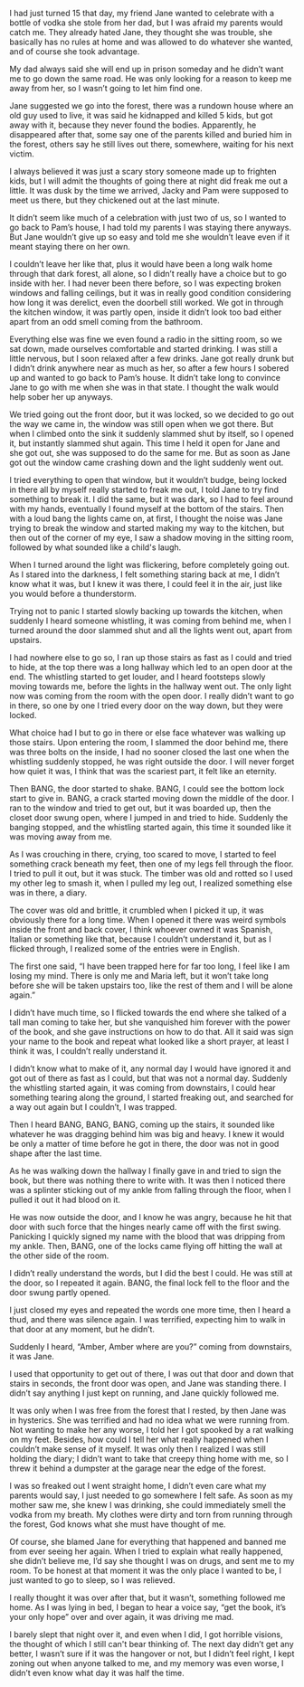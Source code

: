  

I had just turned 15 that day, my friend Jane wanted to celebrate with a bottle of vodka she stole from her dad, but I was afraid my parents would catch me. They already hated Jane, they thought she was trouble, she basically has no rules at home and was allowed to do whatever she wanted, and of course she took advantage.  

My dad always said she will end up in prison someday and he didn’t want me to go down the same road. He was only looking for a reason to keep me away from her, so I wasn’t going to let him find one. 

Jane suggested we go into the forest, there was a rundown house where an old guy used to live, it was said he kidnapped and killed 5 kids, but got away with it, because they never found the bodies. Apparently, he disappeared after that, some say one of the parents killed and buried him in the forest, others say he still lives out there, somewhere, waiting for his next victim.  

I always believed it was just a scary story someone made up to frighten kids, but I will admit the thoughts of going there at night did freak me out a little. It was dusk by the time we arrived, Jacky and Pam were supposed to meet us there, but they chickened out at the last minute.  

It didn’t seem like much of a celebration with just two of us, so I wanted to go back to Pam’s house, I had told my parents I was staying there anyways. But Jane wouldn’t give up so easy and told me she wouldn’t leave even if it meant staying there on her own.  

I couldn’t leave her like that, plus it would have been a long walk home through that dark forest, all alone, so I didn’t really have a choice but to go inside with her. I had never been there before, so I was expecting broken windows and falling ceilings, but it was in really good condition considering how long it was derelict, even the doorbell still worked. We got in through the kitchen window, it was partly open, inside it didn’t look too bad either apart from an odd smell coming from the bathroom. 

Everything else was fine we even found a radio in the sitting room, so we sat down, made ourselves comfortable and started drinking. I was still a little nervous, but I soon relaxed after a few drinks. Jane got really drunk but I didn’t drink anywhere near as much as her, so after a few hours I sobered up and wanted to go back to Pam’s house. It didn’t take long to convince Jane to go with me when she was in that state. I thought the walk would help sober her up anyways. 

We tried going out the front door, but it was locked, so we decided to go out the way we came in, the window was still open when we got there. But when I climbed onto the sink it suddenly slammed shut by itself, so I opened it, but instantly slammed shut again. This time I held it open for Jane and she got out, she was supposed to do the same for me. But as soon as Jane got out the window came crashing down and the light suddenly went out. 

I tried everything to open that window, but it wouldn’t budge, being locked in there all by myself really started to freak me out, I told Jane to try find something to break it. I did the same, but it was dark, so I had to feel around with my hands, eventually I found myself at the bottom of the stairs. Then with a loud bang the lights came on, at first, I thought the noise was Jane trying to break the window and started making my way to the kitchen, but then out of the corner of my eye, I saw a shadow moving in the sitting room, followed by what sounded like a child's laugh.  

When I turned around the light was flickering, before completely going out. As I stared into the darkness, I felt something staring back at me, I didn’t know what it was, but I knew it was there, I could feel it in the air, just like you would before a thunderstorm. 

Trying not to panic I started slowly backing up towards the kitchen, when suddenly I heard someone whistling, it was coming from behind me, when I turned around the door slammed shut and all the lights went out, apart from upstairs.  

I had nowhere else to go so, I ran up those stairs as fast as I could and tried to hide, at the top there was a long hallway which led to an open door at the end. The whistling started to get louder, and I heard footsteps slowly moving towards me, before the lights in the hallway went out. The only light now was coming from the room with the open door. I really didn’t want to go in there, so one by one I tried every door on the way down, but they were locked.  

What choice had I but to go in there or else face whatever was walking up those stairs. Upon entering the room, I slammed the door behind me, there was three bolts on the inside, I had no sooner closed the last one when the whistling suddenly stopped, he was right outside the door. I will never forget how quiet it was, I think that was the scariest part, it felt like an eternity. 

Then BANG, the door started to shake. BANG, I could see the bottom lock start to give in. BANG, a crack started moving down the middle of the door. I ran to the window and tried to get out, but it was boarded up, then the closet door swung open, where I jumped in and tried to hide. Suddenly the banging stopped, and the whistling started again, this time it sounded like it was moving away from me. 

As I was crouching in there, crying, too scared to move, I started to feel something crack beneath my feet, then one of my legs fell through the floor. I tried to pull it out, but it was stuck. The timber was old and rotted so I used my other leg to smash it, when I pulled my leg out, I realized something else was in there, a diary.  

The cover was old and brittle, it crumbled when I picked it up, it was obviously there for a long time. When I opened it there was weird symbols inside the front and back cover, I think whoever owned it was Spanish, Italian or something like that, because I couldn’t understand it, but as I flicked through, I realized some of the entries were in English. 

The first one said, “I have been trapped here for far too long, I feel like I am losing my mind. There is only me and Maria left, but it won’t take long before she will be taken upstairs too, like the rest of them and I will be alone again.” 

I didn’t have much time, so I flicked towards the end where she talked of a tall man coming to take her, but she vanquished him forever with the power of the book, and she gave instructions on how to do that. All it said was sign your name to the book and repeat what looked like a short prayer, at least I think it was, I couldn’t really understand it. 

I didn’t know what to make of it, any normal day I would have ignored it and got out of there as fast as I could, but that was not a normal day. Suddenly the whistling started again, it was coming from downstairs, I could hear something tearing along the ground, I started freaking out, and searched for a way out again but I couldn’t, I was trapped. 

Then I heard BANG, BANG, BANG, coming up the stairs, it sounded like whatever he was dragging behind him was big and heavy. I knew it would be only a matter of time before he got in there, the door was not in good shape after the last time.  

As he was walking down the hallway I finally gave in and tried to sign the book, but there was nothing there to write with. It was then I noticed there was a splinter sticking out of my ankle from falling through the floor, when I pulled it out it had blood on it. 

He was now outside the door, and I know he was angry, because he hit that door with such force that the hinges nearly came off with the first swing. Panicking I quickly signed my name with the blood that was dripping from my ankle. Then, BANG, one of the locks came flying off hitting the wall at the other side of the room.  

I didn’t really understand the words, but I did the best I could. He was still at the door, so I repeated it again. BANG, the final lock fell to the floor and the door swung partly opened.  

I just closed my eyes and repeated the words one more time, then I heard a thud, and there was silence again. I was terrified, expecting him to walk in that door at any moment, but he didn’t.  

Suddenly I heard, “Amber, Amber where are you?” coming from downstairs, it was Jane. 

I used that opportunity to get out of there, I was out that door and down that stairs in seconds, the front door was open, and Jane was standing there. I didn’t say anything I just kept on running, and Jane quickly followed me. 

It was only when I was free from the forest that I rested, by then Jane was in hysterics. She was terrified and had no idea what we were running from. Not wanting to make her any worse, I told her I got spooked by a rat walking on my feet. Besides, how could I tell her what really happened when I couldn’t make sense of it myself. It was only then I realized I was still holding the diary; I didn’t want to take that creepy thing home with me, so I threw it behind a dumpster at the garage near the edge of the forest. 

I was so freaked out I went straight home, I didn’t even care what my parents would say, I just needed to go somewhere I felt safe. As soon as my mother saw me, she knew I was drinking, she could immediately smell the vodka from my breath. My clothes were dirty and torn from running through the forest, God knows what she must have thought of me. 

Of course, she blamed Jane for everything that happened and banned me from ever seeing her again. When I tried to explain what really happened, she didn’t believe me, I’d say she thought I was on drugs, and sent me to my room. To be honest at that moment it was the only place I wanted to be, I just wanted to go to sleep, so I was relieved. 

I really thought it was over after that, but it wasn’t, something followed me home. As I was lying in bed, I began to hear a voice say, “get the book, it’s your only hope” over and over again, it was driving me mad. 

I barely slept that night over it, and even when I did, I got horrible visions, the thought of which I still can't bear thinking of. The next day didn’t get any better, I wasn’t sure if it was the hangover or not, but I didn’t feel right, I kept zoning out when anyone talked to me, and my memory was even worse, I didn’t even know what day it was half the time.